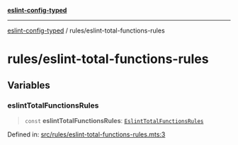 [**eslint-config-typed**](../README.md)

---

[eslint-config-typed](../README.md) / rules/eslint-total-functions-rules

# rules/eslint-total-functions-rules

## Variables

### eslintTotalFunctionsRules

> `const` **eslintTotalFunctionsRules**: [`EslintTotalFunctionsRules`](../types/rules/eslint-total-functions-rules.md#eslinttotalfunctionsrules)

Defined in: [src/rules/eslint-total-functions-rules.mts:3](https://github.com/noshiro-pf/eslint-config-typed/blob/main/src/rules/eslint-total-functions-rules.mts#L3)
